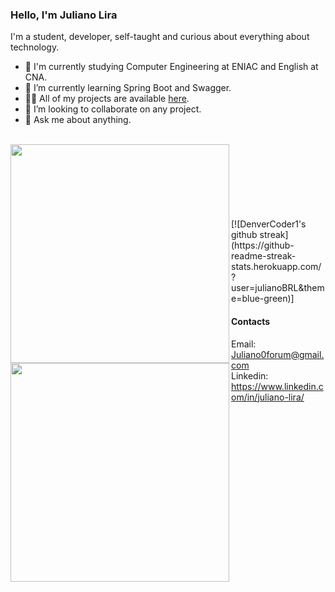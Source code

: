 
### Hello, I'm Juliano Lira

I'm a student, developer, self-taught and curious about everything about technology.

- :school: I'm currently studying Computer Engineering at ENIAC and English at CNA.
- 🌱 I’m currently learning Spring Boot and Swagger.
- 👨‍💻 All of my projects are available  [here](https://github.com/ShintaroBRL?tab=repositories).
- 👯 I’m looking to collaborate on any project.
- 💬 Ask me about anything.

<br>
<img width="350px" align="left" src="https://github-readme-stats.vercel.app/api/top-langs/?username=julianoBRL&layout=compact&theme=tokyonight" />
<img width="350px" align="left" src="https://github-readme-stats.vercel.app/api?username=julianoBRL&layout=compact&show_icons=true&theme=tokyonight" /><br><br><br><br><br><br><br>
[![DenverCoder1's github streak](https://github-readme-streak-stats.herokuapp.com/?user=julianoBRL&theme=blue-green)]

#### Contacts
Email: Juliano0forum@gmail.com<br>
Linkedin: https://www.linkedin.com/in/juliano-lira/
